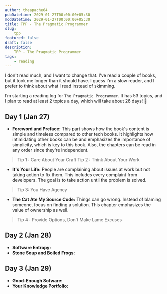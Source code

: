```yaml
---
author: theapache64
pubDatetime: 2029-01-27T00:00:00+05:30
modDatetime: 2029-01-27T00:00:00+05:30
title: TPP - The Pragmatic Programmer
slug: 
    tpp
featured: false
draft: false
description: 
    TPP - The Pragmatic Programmer
tags:
    - reading
---
```


I don't read much, and I want to change that. I've read a couple of books, but it took me longer than it should have. I guess I'm a slow reader, and I prefer to think about what I read instead of skimming.

I’m starting a reading log for `The Pragmatic Programmer`. It has 53 topics, and I plan to read at least 2 topics a day, which will take about 26 days! 🥴

## Day 1 (Jan 27)
- **Foreword and Preface:** This part shows how the book's content is simple and timeless compared to other tech books. It highlights how intimidating other books can be and emphasizes the importance of simplicity, which is key to this book. Also, the chapters can be read in any order since they're independent.

> Tip 1 : Care About Your Craft
> Tip 2 : Think About Your Work

- **It's Your Life:** People are complaining about issues at work but not taking action to fix them. This includes every complaint from developers. The goal is to take action until the problem is solved.
> Tip 3: You Have Agency

- **The Cat Ate My Source Code:** Things can go wrong. Instead of blaming someone, focus on finding a solution. This chapter emphasizes the value of ownership as well.

> Tip 4 : Provide Options, Don't Make Lame Excuses

## Day 2 (Jan 28)
- **Software Entropy:** 
- **Stone Soup and Boiled Frogs:**

## Day 3 (Jan 29)
- **Good-Enough Sofware:** 
- **Your Knowledge Portfolio:**